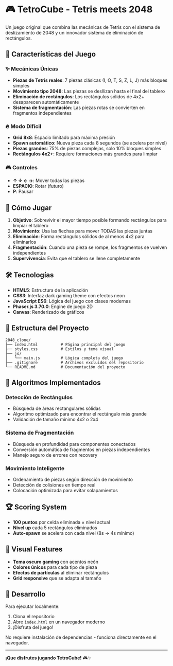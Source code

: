 # 🎮 TetroCube - Tetris meets 2048

Un juego original que combina las mecánicas de Tetris con el sistema de deslizamiento de 2048 y un innovador sistema de eliminación de rectángulos.

## 🎯 Características del Juego

### ✨ Mecánicas Únicas
- **Piezas de Tetris reales**: 7 piezas clásicas (I, O, T, S, Z, L, J) más bloques simples
- **Movimiento tipo 2048**: Las piezas se desllizan hasta el final del tablero
- **Eliminación de rectángulos**: Los rectángulos sólidos de 4x2+ desaparecen automáticamente
- **Sistema de fragmentación**: Las piezas rotas se convierten en fragmentos independientes

### 🔥 Modo Difícil
- **Grid 8x8**: Espacio limitado para máxima presión
- **Spawn automático**: Nueva pieza cada 8 segundos (se acelera por nivel)
- **Piezas grandes**: 75% de piezas complejas, solo 10% bloques simples
- **Rectángulos 4x2+**: Requiere formaciones más grandes para limpiar

### 🎮 Controles
- **↑ ↓ ← →**: Mover todas las piezas
- **ESPACIO**: Rotar (futuro)
- **P**: Pausar

## 🚀 Cómo Jugar

1. **Objetivo**: Sobrevivir el mayor tiempo posible formando rectángulos para limpiar el tablero
2. **Movimiento**: Usa las flechas para mover TODAS las piezas juntas
3. **Eliminación**: Forma rectángulos sólidos de al menos 4x2 para eliminarlos
4. **Fragmentación**: Cuando una pieza se rompe, los fragmentos se vuelven independientes
5. **Supervivencia**: Evita que el tablero se llene completamente

## 🛠️ Tecnologías

- **HTML5**: Estructura de la aplicación
- **CSS3**: Interfaz dark gaming theme con efectos neon
- **JavaScript ES6**: Lógica del juego con clases modernas
- **Phaser.js 3.70.0**: Engine de juego 2D
- **Canvas**: Renderizado de gráficos

## 📁 Estructura del Proyecto

```
2048_clone/
├── index.html          # Página principal del juego
├── styles.css          # Estilos y tema visual
├── js/
│   └── main.js         # Lógica completa del juego
├── .gitignore          # Archivos excluidos del repositorio
└── README.md           # Documentación del proyecto
```

## 🎯 Algoritmos Implementados

### Detección de Rectángulos
- Búsqueda de áreas rectangulares sólidas
- Algoritmo optimizado para encontrar el rectángulo más grande
- Validación de tamaño mínimo 4x2 o 2x4

### Sistema de Fragmentación
- Búsqueda en profundidad para componentes conectados
- Conversión automática de fragmentos en piezas independientes
- Manejo seguro de errores con recovery

### Movimiento Inteligente
- Ordenamiento de piezas según dirección de movimiento
- Detección de colisiones en tiempo real
- Colocación optimizada para evitar solapamientos

## 🏆 Scoring System

- **100 puntos** por celda eliminada × nivel actual
- **Nivel up** cada 5 rectángulos eliminados
- **Auto-spawn** se acelera con cada nivel (8s → 4s mínimo)

## 🎨 Visual Features

- **Tema oscuro gaming** con acentos neón
- **Colores únicos** para cada tipo de pieza
- **Efectos de partículas** al eliminar rectángulos
- **Grid responsive** que se adapta al tamaño

## 🔧 Desarrollo

Para ejecutar localmente:
1. Clona el repositorio
2. Abre `index.html` en un navegador moderno
3. ¡Disfruta del juego!

No requiere instalación de dependencias - funciona directamente en el navegador.

---

**¡Que disfrutes jugando TetroCube!** 🎮✨
